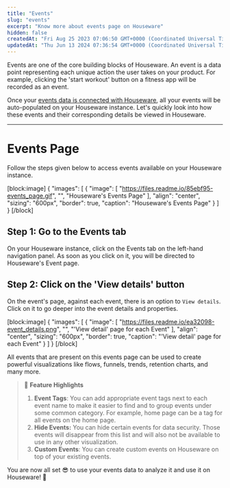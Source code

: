 ```yaml
---
title: "Events"
slug: "events"
excerpt: "Know more about events page on Houseware"
hidden: false
createdAt: "Fri Aug 25 2023 07:06:50 GMT+0000 (Coordinated Universal Time)"
updatedAt: "Thu Jun 13 2024 07:36:54 GMT+0000 (Coordinated Universal Time)"
---
```

Events are one of the core building blocks of Houseware. An event is a data point representing each unique action the user takes on your product. For example, clicking the 'start workout' button on a fitness app will be recorded as an event.

Once your [events data is connected with Houseware](https://docs.houseware.io/docs/how-to-connect-your-product-data-to-houseware), all your events will be auto-populated on your Houseware instance. Let's quickly look into how these events and their corresponding details be viewed in Houseware. 

***

# Events Page

Follow the steps given below to access events available on your Houseware instance.

[block:image]
{
  "images": [
    {
      "image": [
        "https://files.readme.io/85ebf95-events_page.gif",
        "",
        "Houseware's Events Page"
      ],
      "align": "center",
      "sizing": "600px",
      "border": true,
      "caption": "Houseware's Events Page"
    }
  ]
}
[/block]


## Step 1: Go to the Events tab

On your Houseware instance, click on the Events tab on the left-hand navigation panel. As soon as you click on it, you will be directed to Houseware's Event page.

## Step 2: Click on the 'View details' button

On the event's page, against each event, there is an option to `View details`. Click on it to go deeper into the event details and properties.

[block:image]
{
  "images": [
    {
      "image": [
        "https://files.readme.io/ea32098-event_details.png",
        "",
        "'View detail' page for each Event"
      ],
      "align": "center",
      "sizing": "600px",
      "border": true,
      "caption": "'View detail' page for each Event"
    }
  ]
}
[/block]


All events that are present on this events page can be used to create powerful visualizations like flows, funnels, trends, retention charts, and many more.

> 🌟 **Feature Highlights**
> 
> 1. **Event Tags**: You can add appropriate event tags next to each event name to make it easier to find and to group events under some common category. For example, home page can be a tag for all events on the home page.
> 2. **Hide Events:** You can hide certain events for data security. Those events will disappear from this list and will also not be available to use in any other visualization.
> 3. **Custom Events**: You can create custom events on Houseware on top of your existing events.

You are now all set :sunglasses: to use your events data to analyze it and use it on Houseware! :muscle:
